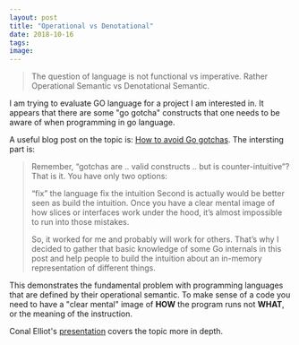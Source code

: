 ```yaml
---
layout: post
title: "Operational vs Denotational"
date: 2018-10-16
tags:
image:
---
```

> The question of language is not functional vs imperative.  Rather Operational Semantic vs Denotational Semantic.

<!--more-->

I am trying to evaluate GO language for a project I am interested in.    It appears that there are some "go gotcha" constructs that one needs to be aware of when programming in go language.   

A useful blog post on the topic is: [How to avoid Go gotchas](https://divan.github.io/posts/avoid_gotchas/).   The intersting part is:

>Remember, “gotchas are .. valid constructs .. but is counter-intuitive”? That is it. You have only two options:
>
>“fix” the language
>fix the intuition
>Second is actually would be better seen as build the intuition. Once you have a clear mental image of how slices or interfaces work under the hood, it’s almost impossible to run into those mistakes.
>
>So, it worked for me and probably will work for others. That’s why I decided to gather that basic knowledge of some Go internals in this post and help people to build the intuition about an in-memory representation of different things.

This demonstrates the fundamental problem with programming languages that are defined by their operational semantic.    To make sense of a code you need to have a "clear mental" image of **HOW**
the program runs not **WHAT**, or the meaning of the instruction. 

Conal Elliot's [presentation](https://www.youtube.com/embed/teRC_Lf61Gw) covers the topic more in depth.
